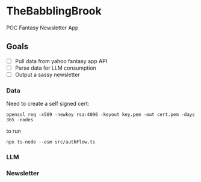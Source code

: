 # TheBabblingBrook

POC Fantasy Newsletter App

## Goals

- [ ] Pull data from yahoo fantasy app API
- [ ] Parse data for LLM consumption
- [ ] Output a sassy newsletter

### Data

Need to create a self signed cert:

`openssl req -x509 -newkey rsa:4096 -keyout key.pem -out cert.pem -days 365 -nodes`

to run

`npx ts-node --esm src/authFlow.ts`

### LLM

### Newsletter
